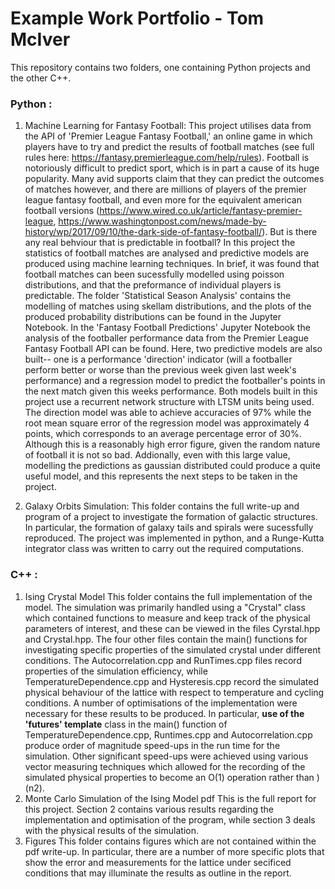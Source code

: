 # Example Work Portfolio - Tom McIver

This repository contains two folders, one containing Python projects and the other C++. 


### Python :

1) Machine Learning for Fantasy Football: 
This project utilises data from the API of 'Premier League Fantasy Football,' an online game in which players have to try and 
predict the results of football matches (see full rules here: https://fantasy.premierleague.com/help/rules). Football is notoriously
difficult to predict sport, which is in part a cause of its huge popularity. Many avid supports claim that they can predict the outcomes
of matches however, and there are millions of players of the premier league fantasy football, and even more for the equivalent 
american football versions (https://www.wired.co.uk/article/fantasy-premier-league, https://www.washingtonpost.com/news/made-by-history/wp/2017/09/10/the-dark-side-of-fantasy-football/). But is there any 
real behviour that is predictable in football? In this project the statistics of football matches are analysed and predictive models 
are produced using machine learning techniques.
   In brief, it was found that football matches can been sucessfully modelled using poisson distributions, and that the preformance 
of individual players is predictable. The folder 'Statistical Season Analysis' contains the modelling of matches using skellam 
distributions, and the plots of the produced probability distributions can be found in the Jupyter Notebook. In the 'Fantasy Football
Predictions' Jupyter Notebook the analysis of the footballer performance data from the Premier League Fantasy Football API can be
found. Here, two predictive models are also built-- one is a performance 'direction' indicator (will a  footballer perform better or worse than
the previous week given last week's performance) and a regression model to predict the footballer's points in the next match given 
this weeks performance.
   Both models built in this project use a recurrent network structure with LTSM units being used. The direction model was able to achieve
accuracies of 97% while the root mean square error of the regression model was approximately 4 points, which corresponds to an 
average percentage error of 30%. Although this is a reasonably high error figure, given the random nature of football it is not so bad. 
Addionally, even with this large value, modelling the predictions as gaussian distributed could produce a quite useful model, and this 
represents the next steps to be taken in the project.


2) Galaxy Orbits Simulation:
This folder contains the full write-up and program of a project to investigate the formation of galactic structures. In particular, the formation
of galaxy tails and spirals were sucessfully reproduced. The project was implemented in python, and a Runge-Kutta integrator class was 
written to carry out the required computations.


### C++ :
1) Ising Crystal Model
This folder contains the full implementation of the model. The simulation was primarily handled using a "Crystal" class which contained 
functions to measure and keep track of the physical parameters of interest, and these can be viewed in the files Cyrstal.hpp and Crystal.hpp.
The four other files contain the main() functions for investigating specific properties of the simulated crystal under different conditions. The 
Autocorrelation.cpp and RunTimes.cpp files record properties of the simulation efficiency, while TemperatureDependence.cpp and 
Hysteresis.cpp record the simulated physical behaviour of the lattice with respect to temperature and cycling conditions.
A number of optimisations of the implementation were necessary for these results to be produced. In particular, **use of the 'futures' template**
class in the main() function of TemperatureDependence.cpp, Runtimes.cpp and Autocorrelation.cpp produce order of magnitude speed-ups in 
the run time for the simulation. Other significant speed-ups were achieved using various vector measuring techniques which allowed for the 
recording of the simulated physical properties to become an O(1) operation rather than )(n2).
2) Monte Carlo Simulation of the Ising Model pdf
This is the full report for this project. Section 2 contains various results regarding the implementation and optimisation of the program, while 
section 3 deals with the physical results of the simulation.
3) Figures
This folder contains figures which are not contained within the pdf write-up. In particular, there are a number of more specific plots that show
the error and measurements for the lattice under secificed conditions that may illuminate the results as outline in the report.
       
